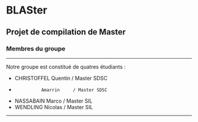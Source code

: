 # BLASter
## Projet de compilation de Master

### Membres du groupe
---
Notre groupe est constitué de quatres étudiants :
- CHRISTOFFEL   Quentin     / Master SDSC
-               Amarrin     / Master SDSC
- NASSABAIN     Marco       / Master SIL
- WENDLING      Nicolas     / Master SIL  
---